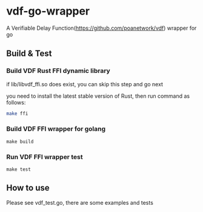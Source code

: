 # vdf-go-wrapper
A Verifiable Delay Function(https://github.com/poanetwork/vdf) wrapper for go


## Build & Test

### Build VDF Rust FFI dynamic library

if lib/libvdf_ffi.so does exist, you can skip this step and go next

you need to install the latest stable version of Rust, then run command as follows:

```bash
make ffi
```

### Build VDF FFI wrapper for golang

```
make build
```

### Run VDF FFI wrapper test

```
make test
```

## How to use 

Please see vdf_test.go, there are some examples and tests